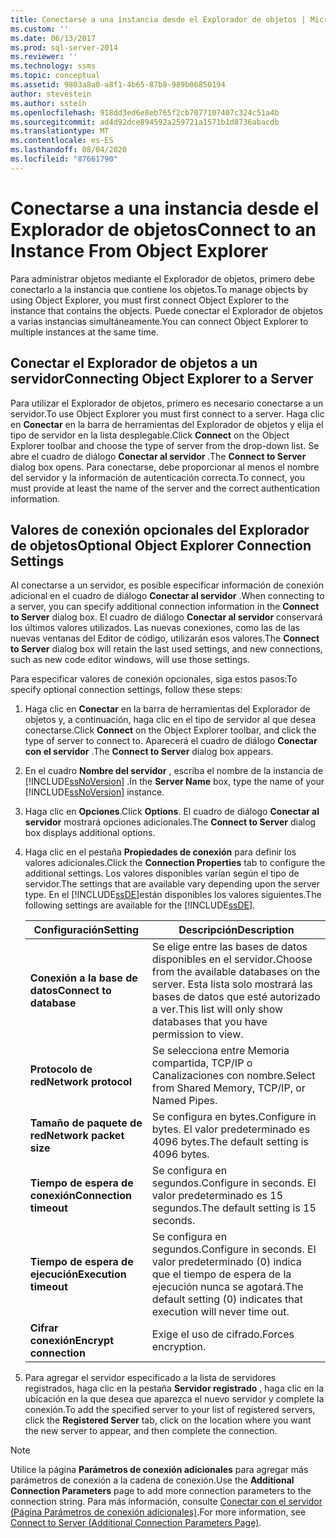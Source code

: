 ```yaml
---
title: Conectarse a una instancia desde el Explorador de objetos | Microsoft Docs
ms.custom: ''
ms.date: 06/13/2017
ms.prod: sql-server-2014
ms.reviewer: ''
ms.technology: ssms
ms.topic: conceptual
ms.assetid: 9803a8a0-a8f1-4b65-87b8-989b06850194
author: stevestein
ms.author: sstein
ms.openlocfilehash: 918dd3ed6e8eb765f2cb7077107407c324c51a4b
ms.sourcegitcommit: ad4d92dce894592a259721a1571b1d8736abacdb
ms.translationtype: MT
ms.contentlocale: es-ES
ms.lasthandoff: 08/04/2020
ms.locfileid: "87661790"
---
```

# <a name="connect-to-an-instance-from-object-explorer"></a><span data-ttu-id="e930f-102">Conectarse a una instancia desde el Explorador de objetos</span><span class="sxs-lookup"><span data-stu-id="e930f-102">Connect to an Instance From Object Explorer</span></span>
  <span data-ttu-id="e930f-103">Para administrar objetos mediante el Explorador de objetos, primero debe conectarlo a la instancia que contiene los objetos.</span><span class="sxs-lookup"><span data-stu-id="e930f-103">To manage objects by using Object Explorer, you must first connect Object Explorer to the instance that contains the objects.</span></span> <span data-ttu-id="e930f-104">Puede conectar el Explorador de objetos a varias instancias simultáneamente.</span><span class="sxs-lookup"><span data-stu-id="e930f-104">You can connect Object Explorer to multiple instances at the same time.</span></span>  
  
## <a name="connecting-object-explorer-to-a-server"></a><span data-ttu-id="e930f-105">Conectar el Explorador de objetos a un servidor</span><span class="sxs-lookup"><span data-stu-id="e930f-105">Connecting Object Explorer to a Server</span></span>  
 <span data-ttu-id="e930f-106">Para utilizar el Explorador de objetos, primero es necesario conectarse a un servidor.</span><span class="sxs-lookup"><span data-stu-id="e930f-106">To use Object Explorer you must first connect to a server.</span></span> <span data-ttu-id="e930f-107">Haga clic en **Conectar** en la barra de herramientas del Explorador de objetos y elija el tipo de servidor en la lista desplegable.</span><span class="sxs-lookup"><span data-stu-id="e930f-107">Click **Connect** on the Object Explorer toolbar and choose the type of server from the drop-down list.</span></span> <span data-ttu-id="e930f-108">Se abre el cuadro de diálogo **Conectar al servidor** .</span><span class="sxs-lookup"><span data-stu-id="e930f-108">The **Connect to Server** dialog box opens.</span></span> <span data-ttu-id="e930f-109">Para conectarse, debe proporcionar al menos el nombre del servidor y la información de autenticación correcta.</span><span class="sxs-lookup"><span data-stu-id="e930f-109">To connect, you must provide at least the name of the server and the correct authentication information.</span></span>  
  
## <a name="optional-object-explorer-connection-settings"></a><span data-ttu-id="e930f-110">Valores de conexión opcionales del Explorador de objetos</span><span class="sxs-lookup"><span data-stu-id="e930f-110">Optional Object Explorer Connection Settings</span></span>  
 <span data-ttu-id="e930f-111">Al conectarse a un servidor, es posible especificar información de conexión adicional en el cuadro de diálogo **Conectar al servidor** .</span><span class="sxs-lookup"><span data-stu-id="e930f-111">When connecting to a server, you can specify additional connection information in the **Connect to Server** dialog box.</span></span> <span data-ttu-id="e930f-112">El cuadro de diálogo **Conectar al servidor** conservará los últimos valores utilizados. Las nuevas conexiones, como las de las nuevas ventanas del Editor de código, utilizarán esos valores.</span><span class="sxs-lookup"><span data-stu-id="e930f-112">The **Connect to Server** dialog box will retain the last used settings, and new connections, such as new code editor windows, will use those settings.</span></span>  
  
 <span data-ttu-id="e930f-113">Para especificar valores de conexión opcionales, siga estos pasos:</span><span class="sxs-lookup"><span data-stu-id="e930f-113">To specify optional connection settings, follow these steps:</span></span>  
  
1.  <span data-ttu-id="e930f-114">Haga clic en **Conectar** en la barra de herramientas del Explorador de objetos y, a continuación, haga clic en el tipo de servidor al que desea conectarse.</span><span class="sxs-lookup"><span data-stu-id="e930f-114">Click **Connect** on the Object Explorer toolbar, and click the type of server to connect to.</span></span> <span data-ttu-id="e930f-115">Aparecerá el cuadro de diálogo **Conectar con el servidor** .</span><span class="sxs-lookup"><span data-stu-id="e930f-115">The **Connect to Server** dialog box appears.</span></span>  
  
2.  <span data-ttu-id="e930f-116">En el cuadro **Nombre del servidor** , escriba el nombre de la instancia de [!INCLUDE[ssNoVersion](../../includes/ssnoversion-md.md)] .</span><span class="sxs-lookup"><span data-stu-id="e930f-116">In the **Server Name** box, type the name of your [!INCLUDE[ssNoVersion](../../includes/ssnoversion-md.md)] instance.</span></span>  
  
3.  <span data-ttu-id="e930f-117">Haga clic en **Opciones**.</span><span class="sxs-lookup"><span data-stu-id="e930f-117">Click **Options**.</span></span> <span data-ttu-id="e930f-118">El cuadro de diálogo **Conectar al servidor** mostrará opciones adicionales.</span><span class="sxs-lookup"><span data-stu-id="e930f-118">The **Connect to Server** dialog box displays additional options.</span></span>  
  
4.  <span data-ttu-id="e930f-119">Haga clic en el pestaña **Propiedades de conexión** para definir los valores adicionales.</span><span class="sxs-lookup"><span data-stu-id="e930f-119">Click the **Connection Properties** tab to configure the additional settings.</span></span> <span data-ttu-id="e930f-120">Los valores disponibles varían según el tipo de servidor.</span><span class="sxs-lookup"><span data-stu-id="e930f-120">The settings that are available vary depending upon the server type.</span></span> <span data-ttu-id="e930f-121">En el [!INCLUDE[ssDE](../../includes/ssde-md.md)]están disponibles los valores siguientes.</span><span class="sxs-lookup"><span data-stu-id="e930f-121">The following settings are available for the [!INCLUDE[ssDE](../../includes/ssde-md.md)].</span></span>  
  
    |<span data-ttu-id="e930f-122">Configuración</span><span class="sxs-lookup"><span data-stu-id="e930f-122">Setting</span></span>|<span data-ttu-id="e930f-123">Descripción</span><span class="sxs-lookup"><span data-stu-id="e930f-123">Description</span></span>|  
    |-------------|-----------------|  
    |<span data-ttu-id="e930f-124">**Conexión a la base de datos**</span><span class="sxs-lookup"><span data-stu-id="e930f-124">**Connect to database**</span></span>|<span data-ttu-id="e930f-125">Se elige entre las bases de datos disponibles en el servidor.</span><span class="sxs-lookup"><span data-stu-id="e930f-125">Choose from the available databases on the server.</span></span> <span data-ttu-id="e930f-126">Esta lista solo mostrará las bases de datos que esté autorizado a ver.</span><span class="sxs-lookup"><span data-stu-id="e930f-126">This list will only show databases that you have permission to view.</span></span>|  
    |<span data-ttu-id="e930f-127">**Protocolo de red**</span><span class="sxs-lookup"><span data-stu-id="e930f-127">**Network protocol**</span></span>|<span data-ttu-id="e930f-128">Se selecciona entre Memoria compartida, TCP/IP o Canalizaciones con nombre.</span><span class="sxs-lookup"><span data-stu-id="e930f-128">Select from Shared Memory, TCP/IP, or Named Pipes.</span></span>|  
    |<span data-ttu-id="e930f-129">**Tamaño de paquete de red**</span><span class="sxs-lookup"><span data-stu-id="e930f-129">**Network packet size**</span></span>|<span data-ttu-id="e930f-130">Se configura en bytes.</span><span class="sxs-lookup"><span data-stu-id="e930f-130">Configure in bytes.</span></span> <span data-ttu-id="e930f-131">El valor predeterminado es 4096 bytes.</span><span class="sxs-lookup"><span data-stu-id="e930f-131">The default setting is 4096 bytes.</span></span>|  
    |<span data-ttu-id="e930f-132">**Tiempo de espera de conexión**</span><span class="sxs-lookup"><span data-stu-id="e930f-132">**Connection timeout**</span></span>|<span data-ttu-id="e930f-133">Se configura en segundos.</span><span class="sxs-lookup"><span data-stu-id="e930f-133">Configure in seconds.</span></span> <span data-ttu-id="e930f-134">El valor predeterminado es 15 segundos.</span><span class="sxs-lookup"><span data-stu-id="e930f-134">The default setting is 15 seconds.</span></span>|  
    |<span data-ttu-id="e930f-135">**Tiempo de espera de ejecución**</span><span class="sxs-lookup"><span data-stu-id="e930f-135">**Execution timeout**</span></span>|<span data-ttu-id="e930f-136">Se configura en segundos.</span><span class="sxs-lookup"><span data-stu-id="e930f-136">Configure in seconds.</span></span> <span data-ttu-id="e930f-137">El valor predeterminado (0) indica que el tiempo de espera de la ejecución nunca se agotará.</span><span class="sxs-lookup"><span data-stu-id="e930f-137">The default setting (0) indicates that execution will never time out.</span></span>|  
    |<span data-ttu-id="e930f-138">**Cifrar conexión**</span><span class="sxs-lookup"><span data-stu-id="e930f-138">**Encrypt connection**</span></span>|<span data-ttu-id="e930f-139">Exige el uso de cifrado.</span><span class="sxs-lookup"><span data-stu-id="e930f-139">Forces encryption.</span></span>|  
  
5.  <span data-ttu-id="e930f-140">Para agregar el servidor especificado a la lista de servidores registrados, haga clic en la pestaña **Servidor registrado** , haga clic en la ubicación en la que desea que aparezca el nuevo servidor y complete la conexión.</span><span class="sxs-lookup"><span data-stu-id="e930f-140">To add the specified server to your list of registered servers, click the **Registered Server** tab, click on the location where you want the new server to appear, and then complete the connection.</span></span>  
  
> [!NOTE]  
>  <span data-ttu-id="e930f-141">Utilice la página **Parámetros de conexión adicionales** para agregar más parámetros de conexión a la cadena de conexión.</span><span class="sxs-lookup"><span data-stu-id="e930f-141">Use the **Additional Connection Parameters** page to add more connection parameters to the connection string.</span></span> <span data-ttu-id="e930f-142">Para más información, consulte [Conectar con el servidor &#40;Página Parámetros de conexión adicionales&#41;](../../database-engine/connect-to-server-additional-connection-parameters-page.md).</span><span class="sxs-lookup"><span data-stu-id="e930f-142">For more information, see [Connect to Server &#40;Additional Connection Parameters Page&#41;](../../database-engine/connect-to-server-additional-connection-parameters-page.md).</span></span>  
  
  
